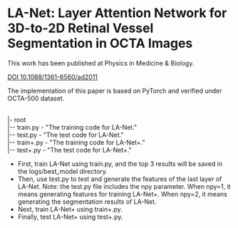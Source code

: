 # LA-Net: Layer Attention Network for 3D-to-2D Retinal Vessel Segmentation in OCTA Images


This work has been published at Physics in Medicine & Biology.

[DOI 10.1088/1361-6560/ad2011](https://iopscience.iop.org/article/10.1088/1361-6560/ad2011)

The implementation of this paper is based on PyTorch and verified under OCTA-500 dataset. 


 <br />
|- root <br />
|-- train.py - "The training code for LA-Net." <br />
|-- test.py - "The test code for LA-Net." <br />
|-- train+.py - "The training code for LA-Net+." <br />
|-- test+.py - "The test code for LA-Net+." <br />

- First, train LA-Net using train.py, and the top 3 results will be saved in the logs/best_model directory.  <br />
- Then, use test.py to test and generate the features of the last layer of LA-Net. Note: the test.py file includes the npy parameter. When npy=1, it means generating features for training LA-Net+. When npy=2, it means generating the segmentation results of LA-Net.  <br />
- Next, train LA-Net+ using train+.py. <br />
- Finally, test LA-Net+ using test+.py. <br />
